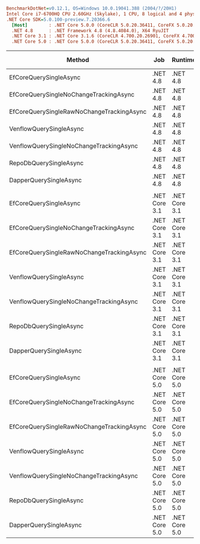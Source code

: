 ``` ini

BenchmarkDotNet=v0.12.1, OS=Windows 10.0.19041.388 (2004/?/20H1)
Intel Core i7-6700HQ CPU 2.60GHz (Skylake), 1 CPU, 8 logical and 4 physical cores
.NET Core SDK=5.0.100-preview.7.20366.6
  [Host]        : .NET Core 5.0.0 (CoreCLR 5.0.20.36411, CoreFX 5.0.20.36411), X64 RyuJIT
  .NET 4.8      : .NET Framework 4.8 (4.8.4084.0), X64 RyuJIT
  .NET Core 3.1 : .NET Core 3.1.6 (CoreCLR 4.700.20.26901, CoreFX 4.700.20.31603), X64 RyuJIT
  .NET Core 5.0 : .NET Core 5.0.0 (CoreCLR 5.0.20.36411, CoreFX 5.0.20.36411), X64 RyuJIT


```
|                                    Method |           Job |       Runtime |     Mean |   Error |   StdDev |   Median | Ratio | RatioSD |  Gen 0 | Gen 1 | Gen 2 | Allocated |
|------------------------------------------ |-------------- |-------------- |---------:|--------:|---------:|---------:|------:|--------:|-------:|------:|------:|----------:|
|                    EfCoreQuerySingleAsync |      .NET 4.8 |      .NET 4.8 | 309.7 μs | 6.12 μs | 12.77 μs | 312.0 μs |  1.00 |    0.00 | 4.3945 |     - |     - |  14.45 KB |
|    EfCoreQuerySingleNoChangeTrackingAsync |      .NET 4.8 |      .NET 4.8 | 332.6 μs | 3.65 μs |  3.05 μs | 333.3 μs |  1.06 |    0.04 | 5.3711 |     - |     - |  17.02 KB |
| EfCoreQuerySingleRawNoChangeTrackingAsync |      .NET 4.8 |      .NET 4.8 | 429.3 μs | 8.33 μs |  8.91 μs | 429.8 μs |  1.37 |    0.06 | 7.8125 |     - |     - |  24.26 KB |
|                   VenflowQuerySingleAsync |      .NET 4.8 |      .NET 4.8 | 194.1 μs | 3.33 μs |  3.11 μs | 194.4 μs |  0.62 |    0.02 | 2.1973 |     - |     - |   7.35 KB |
|   VenflowQuerySingleNoChangeTrackingAsync |      .NET 4.8 |      .NET 4.8 | 194.0 μs | 3.80 μs |  3.56 μs | 194.6 μs |  0.62 |    0.03 | 2.1973 |     - |     - |    7.3 KB |
|                    RepoDbQuerySingleAsync |      .NET 4.8 |      .NET 4.8 | 218.9 μs | 2.99 μs |  2.65 μs | 219.6 μs |  0.70 |    0.03 | 2.1973 |     - |     - |   6.82 KB |
|                    DapperQuerySingleAsync |      .NET 4.8 |      .NET 4.8 | 189.4 μs | 3.49 μs |  3.43 μs | 189.2 μs |  0.60 |    0.03 | 1.7090 |     - |     - |    5.6 KB |
|                                           |               |               |          |         |          |          |       |         |        |       |       |           |
|                    EfCoreQuerySingleAsync | .NET Core 3.1 | .NET Core 3.1 | 255.8 μs | 5.05 μs |  9.60 μs | 258.7 μs |  1.00 |    0.00 | 2.4414 |     - |     - |   7.92 KB |
|    EfCoreQuerySingleNoChangeTrackingAsync | .NET Core 3.1 | .NET Core 3.1 | 282.6 μs | 6.60 μs | 19.45 μs | 286.7 μs |  1.06 |    0.10 | 2.9297 |     - |     - |   9.85 KB |
| EfCoreQuerySingleRawNoChangeTrackingAsync | .NET Core 3.1 | .NET Core 3.1 | 360.0 μs | 7.10 μs | 11.05 μs | 361.8 μs |  1.41 |    0.07 | 5.3711 |     - |     - |   16.8 KB |
|                   VenflowQuerySingleAsync | .NET Core 3.1 | .NET Core 3.1 | 167.6 μs | 3.26 μs |  5.63 μs | 165.9 μs |  0.66 |    0.03 | 1.2207 |     - |     - |   3.99 KB |
|   VenflowQuerySingleNoChangeTrackingAsync | .NET Core 3.1 | .NET Core 3.1 | 165.0 μs | 3.21 μs |  3.70 μs | 164.3 μs |  0.64 |    0.03 | 1.2207 |     - |     - |   3.95 KB |
|                    RepoDbQuerySingleAsync | .NET Core 3.1 | .NET Core 3.1 | 214.1 μs | 2.41 μs |  2.25 μs | 214.6 μs |  0.83 |    0.02 | 0.9766 |     - |     - |   3.52 KB |
|                    DapperQuerySingleAsync | .NET Core 3.1 | .NET Core 3.1 | 159.6 μs | 2.58 μs |  2.29 μs | 159.2 μs |  0.62 |    0.02 | 0.7324 |     - |     - |   2.54 KB |
|                                           |               |               |          |         |          |          |       |         |        |       |       |           |
|                    EfCoreQuerySingleAsync | .NET Core 5.0 | .NET Core 5.0 | 270.6 μs | 5.40 μs | 14.41 μs | 273.5 μs |  1.00 |    0.00 | 1.9531 |     - |     - |   7.38 KB |
|    EfCoreQuerySingleNoChangeTrackingAsync | .NET Core 5.0 | .NET Core 5.0 | 265.4 μs | 5.27 μs | 10.89 μs | 265.9 μs |  1.01 |    0.06 | 2.9297 |     - |     - |   9.02 KB |
| EfCoreQuerySingleRawNoChangeTrackingAsync | .NET Core 5.0 | .NET Core 5.0 | 350.7 μs | 6.98 μs |  7.17 μs | 352.5 μs |  1.40 |    0.07 | 3.9063 |     - |     - |   13.4 KB |
|                   VenflowQuerySingleAsync | .NET Core 5.0 | .NET Core 5.0 | 166.3 μs | 3.30 μs |  5.86 μs | 163.7 μs |  0.64 |    0.05 | 1.2207 |     - |     - |   3.94 KB |
|   VenflowQuerySingleNoChangeTrackingAsync | .NET Core 5.0 | .NET Core 5.0 | 161.9 μs | 2.29 μs |  2.14 μs | 161.7 μs |  0.65 |    0.04 | 1.2207 |     - |     - |    3.9 KB |
|                    RepoDbQuerySingleAsync | .NET Core 5.0 | .NET Core 5.0 | 205.7 μs | 3.67 μs |  4.08 μs | 205.1 μs |  0.82 |    0.05 | 0.9766 |     - |     - |   3.51 KB |
|                    DapperQuerySingleAsync | .NET Core 5.0 | .NET Core 5.0 | 168.4 μs | 3.31 μs |  3.94 μs | 168.6 μs |  0.67 |    0.04 | 0.7324 |     - |     - |   2.52 KB |
